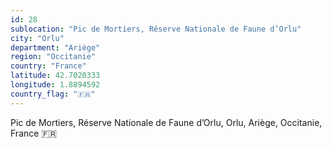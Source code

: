 ```yaml
---
id: 28
sublocation: "Pic de Mortiers, Réserve Nationale de Faune d’Orlu"
city: "Orlu"
department: "Ariège"
region: "Occitanie"
country: "France"
latitude: 42.7020333
longitude: 1.8894592
country_flag: "🇫🇷"
---
```

Pic de Mortiers, Réserve Nationale de Faune d’Orlu, Orlu, Ariège, Occitanie, France 🇫🇷